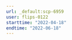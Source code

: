 ```yaml
---
url: _default:scp-6959
user: flips-0122
starttime: "2022-04-18"
endtime: "2022-06-18"
---
```

<reserve />